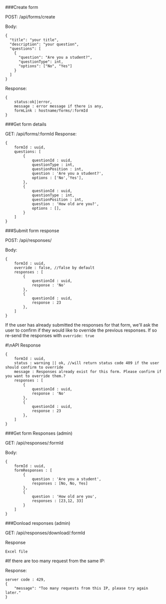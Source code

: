 ###Create form

POST: /api/forms/create 

Body:
```
{
  "title": "your title",
  "description": "your question",
  "questions": [
    {
      "question": "Are you a student?",
      "questionType": int,
      "options": ["No", "Yes"]
    }
  ]
}
```

Response:
```
{
    status:ok||error,
    message : error message if there is any,
    formLink : hostname/forms/:formId
}
```

###Get form details

GET: /api/forms/:formId
Response:

```
{
    formId : uuid,
    questions: [
        {
            questionId : uuid,
            questionType : int,
            questionPosition : int,
            question : 'Are you a student?',
            options : ['No','Yes'],
        },
        {
            questionId : uuid,
            questionType : int,
            questionPosition : int,
            question : 'How old are you?',
            options : [],
        }
    ]
}
```

###Submit form response

POST: /api/responses/

Body:
```
{
    formId : uuid,
    override : false, //false by default
    responses : [
        {
            questionId : uuid,
            response : 'No'
        },
        {
            questionId : uuid,
            response : 23
        },
    ]
}
```

If the user has already submitted the responses for that form, we'll ask the user to confirm if they would like to override the previous responses. If so re-send the responses with `override: true`

#\nAPI Response

```
{
    formId : uuid,
    status : warning || ok, //will return status code 409 if the user should confirm to override
    message : Responses already exist for this form. Please confirm if you want to override them.?
    responses : [
        {
            questionId : uuid,
            response : 'No'
        },
        {
            questionId : uuid,
            response : 23
        },
    ]
}   
```

###Get form Responses (admin)

GET: /api/responses/:formId

Body:
```
{
    formId : uuid,
    formResponses : [
        {
            question : 'Are you a student',
            responses : [No, No, Yes]
        },
        {
            question : 'How old are you',
            responses : [23,12, 33]
        }
    ]
}
```


###Donload responses (admin)

GET: /api/responses/download/:formId

Response
```
Excel file
```


#If there are too many request from the same IP:

Response:

```
server code : 429,
{
    "message": "Too many requests from this IP, please try again later."
}
```